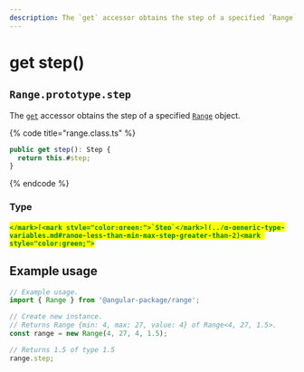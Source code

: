 ```yaml
---
description: The `get` accessor obtains the step of a specified `Range` object
---
```


# get step()

## `Range.prototype.step`

The [`get`](https://developer.mozilla.org/en-US/docs/Web/JavaScript/Reference/Functions/get) accessor obtains the step of a specified [`Range`](broken-reference) object.

{% code title="range.class.ts" %}
```typescript
public get step(): Step {
  return this.#step;
}
```
{% endcode %}

### Type

#### <mark style="color:green;">``</mark>[<mark style="color:green;">`Step`</mark>](../g-generic-type-variables.md#range-less-than-min-max-step-greater-than-2)<mark style="color:green;">``</mark>

## Example usage

```typescript
// Example usage.
import { Range } from '@angular-package/range';

// Create new instance.
// Returns Range {min: 4, max: 27, value: 4} of Range<4, 27, 1.5>.
const range = new Range(4, 27, 4, 1.5);

// Returns 1.5 of type 1.5
range.step;
```
